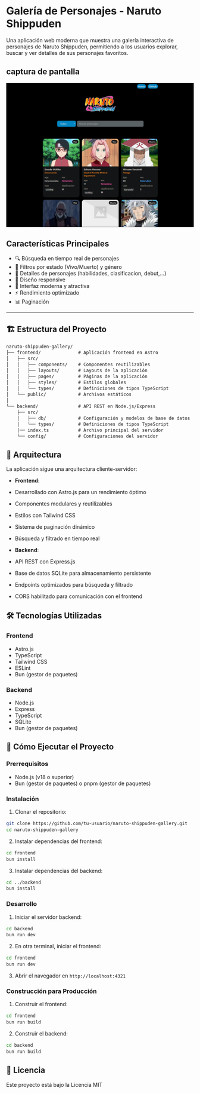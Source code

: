 # Galería de Personajes - Naruto Shippuden

Una aplicación web moderna que muestra una galería interactiva de personajes de Naruto Shippuden, permitiendo a los usuarios explorar, buscar y ver detalles de sus personajes favoritos.

## captura de pantalla
![Naruto Shippuden Gallery](./frontend/public/new%20interface.png)

## Características Principales
- 🔍 Búsqueda en tiempo real de personajes
- 🎯 Filtros por estado (Vivo/Muerto) y género
- 📝 Detalles de personajes (habilidades, clasificacion, debut,...)
- 📱 Diseño responsive
- 🎨 Interfaz moderna y atractiva
- ⚡ Rendimiento optimizado
- 📊 Paginación
**** 

## 🏗️ Estructura del **Proyecto**
```
naruto-shippuden-gallery/
├── frontend/              # Aplicación frontend en Astro
│   ├── src/
│   │   ├── components/    # Componentes reutilizables
│   │   ├── layouts/       # Layouts de la aplicación
│   │   ├── pages/         # Páginas de la aplicación
│   │   ├── styles/        # Estilos globales
│   │   └── types/         # Definiciones de tipos TypeScript
│   └── public/            # Archivos estáticos
│
└── backend/               # API REST en Node.js/Express
    ├── src/
    │   ├── db/            # Configuración y modelos de base de datos
    │   └── types/         # Definiciones de tipos TypeScript
    |── index.ts           # Archivo principal del servidor
    └── config/            # Configuraciones del servidor
```

## 🎨 Arquitectura

La aplicación sigue una arquitectura cliente-servidor:

- **Frontend**:
- Desarrollado con Astro.js para un rendimiento óptimo
- Componentes modulares y reutilizables
- Estilos con Tailwind CSS
- Sistema de paginación dinámico
- Búsqueda y filtrado en tiempo real
  
- **Backend**:
- API REST con Express.js
- Base de datos SQLite para almacenamiento persistente
- Endpoints optimizados para búsqueda y filtrado
- CORS habilitado para comunicación con el frontend

## 🛠️ Tecnologías Utilizadas

### Frontend
- Astro.js
- TypeScript
- Tailwind CSS
- ESLint
- Bun (gestor de paquetes)

### Backend
- Node.js
- Express
- TypeScript
- SQLite
- Bun (gestor de paquetes)

## 🚀 Cómo Ejecutar el Proyecto

### Prerrequisitos
- Node.js (v18 o superior)
- Bun (gestor de paquetes) o pnpm (gestor de paquetes)

### Instalación
1. Clonar el repositorio:
```bash
git clone https://github.com/tu-usuario/naruto-shippuden-gallery.git
cd naruto-shippuden-gallery
```

2. Instalar dependencias del frontend:
```bash
cd frontend
bun install
```

3. Instalar dependencias del backend:
```bash
cd ../backend
bun install
```

### Desarrollo
1. Iniciar el servidor backend:
```bash
cd backend
bun run dev
```

2. En otra terminal, iniciar el frontend:
```bash
cd frontend
bun run dev
```

3. Abrir el navegador en `http://localhost:4321`

### Construcción para Producción
1. Construir el frontend:
```bash
cd frontend
bun run build
```

2. Construir el backend:
```bash
cd backend
bun run build
```

## 📄 Licencia
Este proyecto está bajo la Licencia MIT